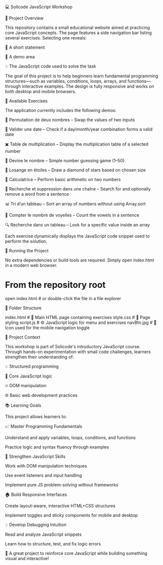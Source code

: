 💻 Solicode JavaScript Workshop

📘 Project Overview

This repository contains a small educational website aimed at practicing core JavaScript concepts. The page features a side navigation bar listing several exercises. Selecting one reveals:

🧹 A short statement

🧪 A demo area

💡 The JavaScript code used to solve the task

The goal of this project is to help beginners learn fundamental programming structures—such as variables, conditions, loops, arrays, and functions—through interactive examples. The design is fully responsive and works on both desktop and mobile browsers.

🧠 Available Exercises

The application currently includes the following demos:

🔄 Permutation de deux nombres – Swap the values of two inputs

📅 Valider une date – Check if a day/month/year combination forms a valid date

✖️ Table de multiplication – Display the multiplication table of a selected number

🎯 Devine le nombre – Simple number guessing game (1–50)

🔷 Losange en étoiles – Draw a diamond of stars based on chosen size

🧮 Calculatrice – Perform basic arithmetic on two numbers

🧹 Recherche et suppression dans une chaîne – Search for and optionally remove a word from a sentence

📊 Tri d’un tableau – Sort an array of numbers without using Array.sort

🐡 Compter le nombre de voyelles – Count the vowels in a sentence

🔍 Recherche dans un tableau – Look for a specific value inside an array

Each exercise dynamically displays the JavaScript code snippet used to perform the solution.

🚀 Running the Project

No extra dependencies or build tools are required. Simply open index.html in a modern web browser.

# From the repository root
open index.html   # or double-click the file in a file explorer

📁 Folder Structure

index.html   # 🧱 Main HTML page containing exercises
style.css    # 🎨 Page styling
script.js    # ⚙️ JavaScript logic for menu and exercises
navBtn.jpg   # 📸 Icon used for the mobile navigation toggle

🏫 Project Context

This workshop is part of Solicode's introductory JavaScript course. Through hands-on experimentation with small code challenges, learners strengthen their understanding of:

💡 Structured programming

🧠 Core JavaScript logic

🔥 DOM manipulation

🌐 Basic web development practices

📚 Learning Goals

This project allows learners to:

📈 Master Programming Fundamentals

Understand and apply variables, loops, conditions, and functions

Practice logic and syntax fluency through examples

🔧 Strengthen JavaScript Skills

Work with DOM manipulation techniques

Use event listeners and input handling

Implement pure JS problem-solving without frameworks

🏠 Build Responsive Interfaces

Create layout-aware, interactive HTML+CSS structures

Implement toggles and sticky components for mobile and desktop

💡 Develop Debugging Intuition

Read and analyze JavaScript snippets

Learn how to structure, test, and fix logic errors

🌟 A great project to reinforce core JavaScript while building something visual and interactive!
